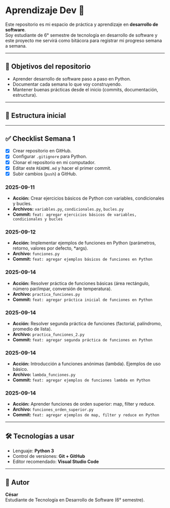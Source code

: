 # Aprendizaje Dev 🚀

Este repositorio es mi espacio de práctica y aprendizaje en **desarrollo de software**.  
Soy estudiante de 6° semestre de tecnología en desarrollo de software y este proyecto me servirá como bitácora para registrar mi progreso semana a semana.

---

## 📌 Objetivos del repositorio
- Aprender desarrollo de software paso a paso en Python.
- Documentar cada semana lo que voy construyendo.
- Mantener buenas prácticas desde el inicio (commits, documentación, estructura).

---

## 📂 Estructura inicial


---

## ✅ Checklist Semana 1
- [x] Crear repositorio en GitHub.
- [x] Configurar `.gitignore` para Python.
- [x] Clonar el repositorio en mi computador.
- [x] Editar este `README.md` y hacer el primer commit.
- [x] Subir cambios (`push`) a GitHub.

### 2025-09-11
- **Acción:** Crear ejercicios básicos de Python con variables, condicionales y bucles.  
- **Archivos:** `variables.py`, `condicionales.py`, `bucles.py`  
- **Commit:** `feat: agregar ejercicios básicos de variables, condicionales y bucles`

### 2025-09-12
- **Acción:** Implementar ejemplos de funciones en Python (parámetros, retorno, valores por defecto, *args).  
- **Archivo:** `funciones.py`  
- **Commit:** `feat: agregar ejemplos básicos de funciones en Python`

### 2025-09-14
- **Acción:** Resolver práctica de funciones básicas (área rectángulo, número par/impar, conversión de temperatura).  
- **Archivo:** `practica_funciones.py`  
- **Commit:** `feat: agregar práctica inicial de funciones en Python`

### 2025-09-14
- **Acción:** Resolver segunda práctica de funciones (factorial, palíndromo, promedio de lista).  
- **Archivo:** `practica_funciones_2.py`  
- **Commit:** `feat: agregar segunda práctica de funciones en Python`

### 2025-09-14
- **Acción:** Introducción a funciones anónimas (lambda). Ejemplos de uso básico.  
- **Archivo:** `lambda_funciones.py`  
- **Commit:** `feat: agregar ejemplos de funciones lambda en Python`

### 2025-09-14
- **Acción:** Aprender funciones de orden superior: map, filter y reduce.  
- **Archivo:** `funciones_orden_superior.py`  
- **Commit:** `feat: agregar ejemplos de map, filter y reduce en Python`

---

## 🛠️ Tecnologías a usar
- Lenguaje: **Python 3**
- Control de versiones: **Git + GitHub**
- Editor recomendado: **Visual Studio Code**

---

## 👤 Autor
**César**  
Estudiante de Tecnología en Desarrollo de Software (6° semestre).
